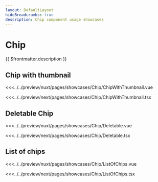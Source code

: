 ```yaml
---
layout: DefaultLayout
hideBreadcrumbs: true
description: Chip component usage showcases
---
```

# Chip

{{ $frontmatter.description }}

## Chip with thumbnail

<Showcase showcase-name="Chip/ChipWithThumbnail">

<!-- vue -->
<<<../../preview/nuxt/pages/showcases/Chip/ChipWithThumbnail.vue
<!-- end vue -->
<!-- react -->
<<<../../preview/next/pages/showcases/Chip/ChipWithThumbnail.tsx
<!-- end react -->

</Showcase>

## Deletable Chip

<Showcase showcase-name="Chip/Deletable">

<!-- vue -->
<<<../../preview/nuxt/pages/showcases/Chip/Deletable.vue
<!-- end vue -->
<!-- react -->
<<<../../preview/next/pages/showcases/Chip/Deletable.tsx
<!-- end react -->

</Showcase>

## List of chips

<Showcase showcase-name="Chip/ListOfChips">

<!-- vue -->
<<<../../preview/nuxt/pages/showcases/Chip/ListOfChips.vue
<!-- end vue -->
<!-- react -->
<<<../../preview/next/pages/showcases/Chip/ListOfChips.tsx
<!-- end react -->

</Showcase>

